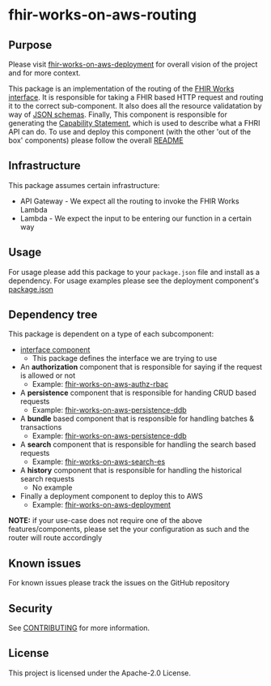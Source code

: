 # fhir-works-on-aws-routing

## Purpose

Please visit [fhir-works-on-aws-deployment](https://github.com/awslabs/fhir-works-on-aws-deployment) for overall vision of the project and for more context.

This package is an implementation of the routing of the [FHIR Works interface](https://github.com/awslabs/fhir-works-on-aws-interface). It is responsible for taking a FHIR based HTTP request and routing it to the correct sub-component. It also does all the resource validatation by way of [JSON schemas](src\router\validation\schemas). Finally, This component is responsible for generating the [Capability Statement](https://www.hl7.org/fhir/capabilitystatement.html), which is used to describe what a FHRI API can do. To use and deploy this component (with the other 'out of the box' components) please follow the overall [README](https://github.com/awslabs/fhir-works-on-aws-deployment)

## Infrastructure

This package assumes certain infrastructure:

- API Gateway - We expect all the routing to invoke the FHIR Works Lambda
- Lambda - We expect the input to be entering our function in a certain way

## Usage

For usage please add this package to your `package.json` file and install as a dependency. For usage examples please see the deployment component's [package.json](https://github.com/awslabs/fhir-works-on-aws-deployment/blob/mainline/package.json)

## Dependency tree

This package is dependent on a type of each subcomponent:

- [interface component](https://github.com/awslabs/fhir-works-on-aws-interface)
  - This package defines the interface we are trying to use
- An **authorization** component that is responsible for saying if the request is allowed or not
  - Example: [fhir-works-on-aws-authz-rbac](https://github.com/awslabs/fhir-works-on-aws-authz-rbac)
- A **persistence** component that is responsible for handing CRUD based requests
  - Example: [fhir-works-on-aws-persistence-ddb](https://github.com/awslabs/fhir-works-on-aws-persistence-ddb)
- A **bundle** based component that is responsible for handling batches & transactions
  - Example: [fhir-works-on-aws-persistence-ddb](https://github.com/awslabs/fhir-works-on-aws-persistence-ddb)
- A **search** component that is responsible for handling the search based requests
  - Example: [fhir-works-on-aws-search-es](https://github.com/awslabs/fhir-works-on-aws-search-es)
- A **history** component that is responsible for handling the historical search requests
  - No example
- Finally a deployment component to deploy this to AWS
  - Example: [fhir-works-on-aws-deployment](https://github.com/awslabs/fhir-works-on-aws-deployment)

**NOTE:** if your use-case does not require one of the above features/components, please set the your configuration as such and the router will route accordingly

## Known issues

For known issues please track the issues on the GitHub repository

## Security

See [CONTRIBUTING](CONTRIBUTING.md#security-issue-notifications) for more information.

## License

This project is licensed under the Apache-2.0 License.
